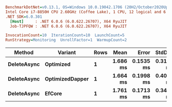 ``` ini

BenchmarkDotNet=v0.13.1, OS=Windows 10.0.19042.1706 (20H2/October2020Update)
Intel Core i7-8850H CPU 2.60GHz (Coffee Lake), 1 CPU, 12 logical and 6 physical cores
.NET SDK=6.0.301
  [Host]     : .NET 6.0.6 (6.0.622.26707), X64 RyuJIT
  Job-TJPFQW : .NET 6.0.6 (6.0.622.26707), X64 RyuJIT

InvocationCount=10  IterationCount=10  LaunchCount=5  
RunStrategy=Monitoring  UnrollFactor=1  WarmupCount=2  

```
|      Method |         Variant | Rows |     Mean |     Error |    StdDev |   Median |      Min |      Max |
|------------ |---------------- |----- |---------:|----------:|----------:|---------:|---------:|---------:|
| **DeleteAsync** |       **Optimized** |    **1** | **1.686 ms** | **0.1535 ms** | **0.3100 ms** | **1.580 ms** | **1.282 ms** | **2.689 ms** |
| **DeleteAsync** | **OptimizedDapper** |    **1** | **1.664 ms** | **0.1998 ms** | **0.4036 ms** | **1.552 ms** | **1.344 ms** | **3.915 ms** |
| **DeleteAsync** |          **EfCore** |    **1** | **1.761 ms** | **0.1713 ms** | **0.3461 ms** | **1.628 ms** | **1.277 ms** | **3.013 ms** |
